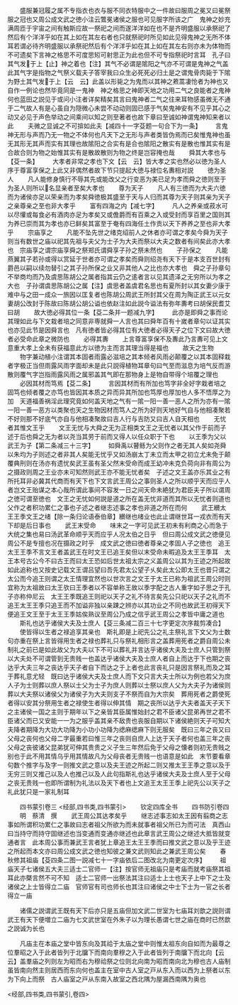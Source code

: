 <!-- { "loadSidebar": true } -->
　　盛服兼冠履之属不专指衣也衣与服不同衣特服中之一件故曰服周之冕又曰冕祭服之冠也又周公成文武之徳小注云鷩冕诸侯之服也可见服字所该之广　鬼神之妙充满周匝于宇宙之间有触斯应故一祭祀之间而遂洋洋如在也不是齐明盛服以承祭祀了然后有个洋洋乎如在其上如在其左右者也只就祭祀时所见如此见得鬼神之无所不体耳若谓必待齐明盛服以承祭祀然后有个洋洋乎如在其上如在其左右则亦未为体物而不可遗矣下言神之格思不可度思矧可射思正为此也但不可专指祭祀时言耳　孔子曰其气发于上【止】神之着也【注】其气不必谓是隂阳之气亦不可谓是鬼神之气盖此其气字是指物之气祭义载夫子答宰我曰众生必死死必归土是之谓鬼骨肉毙于下隂为野土其气发于上【云　云】此盖以形毙之为鬼而以其神之蔒蒿凄怆者为神也又自作一例论也然毕竟同是一鬼神　神之格思之神即天地之功用二气之良能者之鬼神何也蓝田之説见于或问小注者详矣精矣其言曰鬼神者二气之往来耳物感虽微无不通于二气故人有是心虽自为隠微心未尝不动动则固已感于气矣鬼神安有不见乎其心之动又必见于声色举动之间乘间以知之则至著者也故下章曰至诚如神谓鬼神知来者以此
　　夫微之显诚之不可揜如此夫【减四十一字芟题一句合下为一条】
　　言鬼神无形与声而乃无一物之不体何也凡天下之无形与声者类皆伪焉而已矣惟鬼神也虽无其形无其声而实有其理也故隂阳之合实有是合也隂阳之散实有是散也惟其实有是合故合则为物之始惟其实有是散故散则为物之终是岂容掩也哉
　　舜其大孝也与【芟一条】
　　大孝者非常之孝也下文【云　云】皆大孝之实也然必以徳为圣人序于尊富享保之上此又非偶然者故下节只提起大徳与禄位名夀相对説
　　徳为圣人
　　凡人能修身慎行不辱其先或能改父之行变恶为美已足为孝而舜之徳则至于为圣人则所以名显亲者至矣大孝也
　　尊为天子
　　凡人有三徳而为大夫六徳而为诸侯亦足以荣亲而为孝矣舜徳极其盛至于天与人归而其尊为天子则其亲为天子之亲尊亲之至也非大孝乎
　　富有四海之内【减七字】
　　凡人之养亲或菽水可以尽懽或每食必有酒肉亦足为孝矣又或儋爵而有百乘之入或受封而享百里之国则其为养已崇而其为孝也亦已鲜矣其富至于奄有四海任土作贡以天下养养之至也非大孝乎
　　宗庙享之
　　凡能不坠先世之绪克绍前人之休者亦可谓之孝矣今舜为天子则当有数世之庙以祀其先祖与夫父为士子为大夫而祭以大夫之数者有间矣此亦大孝也　宗庙享之谓宗庙享舜之祭郑氏谓舜享子孙之祭未然也
　　子孙保之
　　凡能燕翼其子若孙或得以赏延于世者亦可谓之孝矣而舜则绍尧有天下于是本支百世封有爵邑以嗣以续勿替引之其子孙所保之业又非其他人之比也亦大孝也　舜之子孙章句不举商均而乃及虞思陈胡公之属者指其云仍之逺者言以见其遗泽之无穷所以为孝之大也　子孙谓虞思陈胡公之属【注】虞思者盖虞君名思也有夏所封以其女妻少康于难中与之田一成众一旅因以匡复者也陈胡公周武王所封其父在周为陶正武王以元女妻胡公改封于陈故曰陈胡公胡公谥也依赵注如此説今谥法有弥年夀考曰胡保民耆艾曰胡
　　故大徳必得其位一条【芟二条并一题减九字】
　　此亦是即舜之事而论其理如此与下文栽者培之同意非専就舜一人言也其曰舜年百有十嵗者章句以证其实也亦见此节是因舜言也　凡有徳者皆必得其位有大徳者必得天子之位下文曰故大徳者必受命此章之微防也
　　必得其夀
　　上言尊富享保不及夀此乃言夀可见上文意重大孝上全未有获福意此方以徳为主而言其理当得是福也
　　故天之生物
　　物字兼动植小注谓其本固者雨露必滋培之其本倾者风雨必颠覆之以其本固释栽者字极正当但雨露风雨字面却未是此只説得植物耳章句曰气至而滋息为培气反而游散则覆气字岂指雨露风雨之属邪盖其气即在那物身上是物自带得个培覆之理也
　　必因其材而笃焉【芟二条】
　　言因其材而有所加也笃字非全好字栽者培之固笃也倾者覆之亦笃也皆因其本质之异而异其所加也笃厚也厚加也人多不悟厚之为加　天道福善祸淫此理究竟如何盖天地之气有一隂一阳一善一恶人之所为亦有一隂一阳一善一恶方以类聚也天之生物因材而笃人之所为好则天地好气自与他相凑聚若不好则那不好底气亦自与他相凑聚故曰吉人行与吉防又曰吉人自天相也
　　无忧者其惟文王乎
　　文王无忧与大舜之无为正相类文王之无忧者以其父作于前而子述于后也舜之无为者以尧当其劳于前而又得人以任众职于下也
　　以王季为父以武王为子【第二条减三十三字】
　　如舜禹以瞽鲧为父则作之者无其人矣如尧舜以朱均为子则述之者非其人矣能无忧乎又如汤崩太丁未立而太甲之初立尤未免于颠覆典刑则在汤亦有遗忧矣武王虽有圣父然末受命而成王幼冲未克负荷向非有周公为之摄政则周之王业亦未可知然则武王亦不能无忧者矣　子述之文王盖亦乐其业之有所托耳非必冀其代商而有天下也下文言武王周公之事则圣人之所以顺乎天而应乎人者岂文王贻谋之本心哉所谓此事间不容发一日之间天命未絶犹为君臣夫子所以谓周之徳可谓至徳也　文王之无忧如何説是道之所在盖无忧非道而其所以无忧者则道也父作之者积功累仁之事也子述之者继志述事之孝也非道之所在而何
　　武王纉太王王季文王之绪【除一条归论语泰伯章】纉继也绪业也此止谓继世耳一戎衣而有天下却是后日事也
　　武王末受命
　　味末之一字可见武王初未有利商之心而急于大统之集也易曰汤武革命顺乎天而应乎人况太伯之日乎　但曰周公成文武之徳便见周公不是专擅也况在摄政之时乎　成文武之徳曰徳者尊亲之孝固人子之徳也　追王太王王季不言文王者盖武王在时文王已追王矣但以末受命未暇追及太王王季耳　太王本号古公今不曰古王而曰太王恐如后世太祖太宗之义盖周公以其为王迹之所起故如此追称也又按史记载文王谓吕望曰吾先君太公望子乆矣此太公即太王也昔只谓之太公而今追王则谓之太王情理宜然也以世次言之文王于太王已称为祖武王周公时则宜称为太祖故曰太王欤曰王季者以不容单称王故以季字配之古人重字如子思之于孔子亦称仲尼云　太王王季既追王则祀以天子之礼不待言矣先公只祀以天子之礼而不追王太王王季只追王而不加谥非独以亲踈之辨亦以其功业之不同也故武王初得天下便追王文王至于太王王季姑俟熟议至周公乃成之信乎武王周公之孝皆中庸之道也
　　斯礼也达乎诸侯大夫及士庶人【芟三条减二百三十七字更定次序裁剪凑合】
　　使皆得以生者之禄追享其亲也　斯礼即是上祀先公之礼主祭礼言下文父为士数句亦重在祭上言皆得用生者之禄也葬礼只与祭礼相形言之盖葬用死者之爵自周公未制礼之前已是如此故父为大夫以下不可以葬礼并言达乎诸侯大夫及士庶人只管到祭以大夫处不可谓管到无贵贱一也盖达乎诸侯大夫及士庶人者自上而达于下也期之丧达乎大夫三年之丧达乎天子者自下而达之于上者也此言丧礼只是因言祭礼而及之耳于葬礼意尤轻　既曰达乎诸侯大夫及士庶人而下文只言大夫士所以为例也若父为庶人子为士则葬以庶人祭以士父为士子为庶人则葬以士祭以庶人父为大夫子为诸侯则葬以大夫祭以诸侯父为诸侯子为大夫则支子不祭而自为大宗矣　葬用死者之爵使死者得以安其分祭用生者之禄使生者得以伸其情　期之丧所以达乎大夫者盖天子天下之主诸侯一国之主则于期年以下之亲皆其臣属惟始封之君不臣诸父昆弟再世之君不臣诸父而已又安能一一为之服乎盖其亲不敌贵也丧服自期以下诸侯絶则天子可知大夫降者期降为大功大功降为小功小功降为缌麻缌麻下则无服矣　既曰三年之丧又曰父母之丧何也父母二字最重若曰惟三年之丧则自庶人上达于天子者何也盖三年之丧父母之丧彼诸父昆弟犹可伸其贵贵之义子生三年然后免于父母之懐者则初无贵贱之别也于此不用其情乌乎用其情故凡为父母丧者无贵贱一也语意是如此　末节要看章句数个推字与及字一则推文武之意以及夫王迹之所起二则又推太王王季之意以及于无穷三则又推己以及人也推己以及人此句指斯礼也达乎诸侯大夫及士庶人至于父母之丧无贵贱一也即所谓制为礼法以及天下者也上文追王太王王季上祀先公以天子之礼此犹只是一家礼制耳

　　四书蒙引卷三
<经部,四书类,四书蒙引>
　　钦定四库全书
　　四书防引卷四
　　明　蔡清　撰
　　武王周公其达孝矣乎
　　继志述事志如太王因有翦商之志事如所谓积功累仁之事故曰志者祖父所欲为而未就事者祖父所已为而可法　真西山曰当持守而持守固继述也当变通而变通亦继述也此章言武王周公之继述大抵皆就变通者言　此本周公事而兼武王言者犹上章追王太王王季而曰推文武之意以及乎王迹之所起而本文亦曰周公成文武之徳也知彼之兼文武则知此之兼武王周公矣
　　春秋修其祖庙【芟四条二图一説减七十一字庙依后二图改北为南更定次序】
　　祖庙天子七诸侯五大夫三适士二官师一【注】按官师无祖庙只是考庙而就考庙祭其祖耳此亦槩言然不可不知　适士二官师一出祭法其注曰适士上士也天子上中下之士及诸侯之上士皆得立二庙　官师官有司也师长也其注曰诸侯之中士下士为一官之长者得立一庙

　　诸儒之説谓武王既有天下后亦只是五庙但加文武二世室为七庙耳刘歆之説则谓武王有天下便増立二庙为七文武世室在外朱子以为理长愚谓七世之庙在商时已然歆之説诚为长也

　　凡庙主在本庙之堂中皆东向及其祫于太庙之堂中则惟太祖东向自如而为最尊之位羣昭之入于此者皆列于北牖下而南向羣穆之入于此者皆列于南牖下而北向【云　云】盖羣庙之列则左为昭而右为穆祫祭之位则北向南为昭而南向北为穆也古人庙制虽皆南向然主则居西而东向何也盖主在室中古人室之戸从东入而以西为上祭者以东为下向上而祭　古人庙室之戸从东南入故室之西北隅为屋漏西南隅为奥也

<经部,四书类,四书蒙引,卷四>
